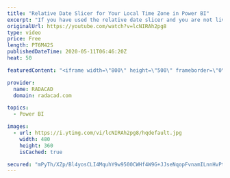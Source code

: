 ```yaml
---
title: "Relative Date Slicer for Your Local Time Zone in Power BI"
excerpt: "If you have used the relative date slicer and you are not living at a timezone close to UTC, then you have seen that the Power BI Date slicer is not much of a use, because you have to still adjust it with your local time zone. I have previously written a couple of articles related to this issue and ways"
originalUrl: https://youtube.com/watch?v=lcNIRAh2pg8
type: video
price: Free
length: PT6M42S
publishedDateTime: 2020-05-11T06:46:20Z
heat: 50

featuredContent: "<iframe width=\"800\" height=\"500\" frameborder=\"0\" src=\"https://www.youtube.com/embed/lcNIRAh2pg8\" allow=\"accelerometer; autoplay; encrypted-media; gyroscope; picture-in-picture\" allowfullscreen></iframe>"

provider:
  name: RADACAD
  domain: radacad.com

topics:
  - Power BI

images:
  - url: https://i.ytimg.com/vi/lcNIRAh2pg8/hqdefault.jpg
    width: 480
    height: 360
    isCached: true

secured: "mPyTh/XZp/Bl4yosCLI4MquhY9w9500CWHf4W9G+JJseNqopFvnamILnnHvPtP4+QomrhyD8j6LE5E/ygJkqGMTwRmgBy9uqu8uKO+35l5hVABO7wlShTkDtCp6y04Em9akXZAB7MwoTS2gzC9H9/WFwYS4BbBcH7xBA3H8/TGvG9/rpGotW7njxxuGfgEuz7vKW6JFuaBWZ7o7x0qiau8pQctA2UFWFRRt1aQMI0Xj6Y7oG9V77GBq7Q7Y1ANtrLNgMQJq+RJlXpn81xeDlcOlks67XtbLluCiVLc92FY1p1J6XQ857Q6nSZeir2jJ52rgKceoBMBYvzXct68WQpXnv3sWIQyt72qWrUGPfY7NlYutYF6oxMGgTuvuQAk0VBGvq9YtEK3g89S7HznBJ0jffXkhc0fzKkgk0dHpDbi0=;Xso4G8cFssu64BrtCzoHGw=="
---
```



